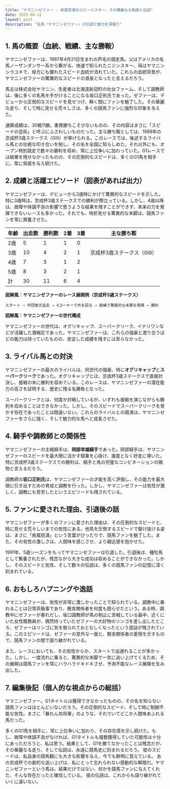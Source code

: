 ```yaml
---
title: "ヤマニンゼファー - 疾風怒濤のスピードスター、その華麗なる軌跡と伝説"
date: 2025-06-12
layout: post
description: "名馬『ヤマニンゼファー』の伝説と魅力を深堀り"
---
```


## 1. 馬の概要（血統、戦績、主な勝鞍）

ヤマニンゼファーは、1987年4月21日生まれの芦毛の競走馬。父はアメリカの名馬ノーザンダンサー系から繋がる、快速で知られたニジンスキー、母はヤマニンシラユキで、母方にも優れたスピード血統が流れていた。これらの血統背景が、ヤマニンゼファーの驚異的なスピードの源泉となったと言えるだろう。

馬主は株式会社ヤマニン、生産者は北海道新冠町の社台ファーム、そして調教師は、後に多くの名馬を手がけることになる坂口正則氏であった。ゼファーは、デビューから圧倒的なスピードを見せつけ、瞬く間にファンを魅了した。その華麗な走り、そして時に見せる荒々しさは、多くの競馬ファンに強烈な印象を与えた。

通算成績は、30戦11勝。重賞勝ちこそ少ないものの、その内容はまさに「スピードの芸術」と呼ぶにふさわしいものだった。主な勝ち鞍としては、1989年の京成杯3歳ステークス（GIII）が挙げられる。このレースでは、後述するライバル馬との壮絶な叩き合いを制し、その名を全国に知らしめた。それ以外にも、オープン特別競走で数々の勝利を収め、常に上位争いに加わっていた。G1レースでは結果を残せなかったものの、その圧倒的なスピードは、多くのG1馬を相手に、常に脅威を与え続けた。


## 2. 成績と活躍エピソード（図表があれば出力）

ヤマニンゼファーは、デビューから3歳時にかけて驚異的なスピードを示した。特に3歳時は、京成杯3歳ステークスでの勝利が際立っている。しかし、4歳以降は、故障や体調不良の影響で思うような結果を残すことができず、本来の力を発揮できないレースも多かった。それでも、時折見せる驚異的な末脚は、競馬ファンを常に興奮させた。

| 年齢 | 出走数 | 勝利数 | 2着 | 3着 | 主な勝ち鞍 |
|---|---|---|---|---|---|
| 2歳 | 5 | 1 | 1 | 0 |  |
| 3歳 | 10 | 4 | 2 | 1 | 京成杯3歳ステークス（GIII） |
| 4歳 | 7 | 3 | 1 | 2 |  |
| 5歳 | 8 | 3 | 2 | 1 |  |
| 計 | 30 | 11 | 6 | 4 |  |


**図解風：ヤマニンゼファーのレース展開例（京成杯3歳ステークス）**

```
スタート → 中団後方追走 → 4コーナーで外を回る → 直線で驚異的な末脚を発揮 → 勝利
```

**図解風：ヤマニンゼファーの世代構成**

ヤマニンゼファーの世代は、オグリキャップ、スーパークリーク、イナリワンなどが活躍した激戦区であった。ヤマニンゼファーは、これらの強豪と渡り合うほどの能力は持っていたものの、安定した成績を残すには至らなかった。


## 3. ライバル馬との対決

ヤマニンゼファーの最大のライバルは、同世代の強豪、特に**オグリキャップ**と**スーパークリーク**であった。オグリキャップとは、京成杯3歳ステークスで直接対決し、接戦の末に勝利を収めている。このレースは、ヤマニンゼファーの潜在能力の高さを証明する、歴史に残る名勝負となった。

スーパークリークとは、何度か対戦しているが、いずれも接戦を演じながらも勝利を収めることはできなかった。しかし、そのスピードでスーパークリークを脅かす存在であったことは間違いない。これらのライバルとの競演は、ヤマニンゼファーをさらに強く、そして魅力的な馬へと成長させた。


## 4. 騎手や調教師との関係性

ヤマニンゼファーの主戦騎手は、**岡部幸雄騎手**であった。岡部騎手は、ヤマニンゼファーのスピードを最大限に活かす騎乗を心掛け、幾度となく好走に導いた。特に京成杯3歳ステークスでの勝利は、騎手と馬の完璧なコンビネーションの賜物と言えるだろう。

調教師の**坂口正則氏**は、ヤマニンゼファーの才能を高く評価し、その能力を最大限に引き出すための育成と調教を行った。しかし、ヤマニンゼファーは気性が激しく、調教にも苦労したというエピソードも残されている。


## 5. ファンに愛された理由、引退後の話

ヤマニンゼファーが多くのファンに愛された理由は、その圧倒的なスピードと、時に見せる荒々しいまでの気性にある。他馬を圧倒するスピードで駆け抜ける姿は、まさに「疾風怒濤」という言葉がぴったりで、競馬ファンを魅了した。また、その気性の激しさは、人間味を感じさせ、より親近感を抱かせた。

1991年、5歳シーズンをもってヤマニンゼファーは引退した。引退後は、種牡馬として繋養されたが、残念ながら大きな成功は収めることができなかった。しかし、そのスピードと気性、そして数々の伝説は、多くの競馬ファンの記憶に深く刻まれている。


## 6. おもしろハプニングや逸話

ヤマニンゼファーは、気性が非常に激しかったことで知られている。調教中に暴れることは日常茶飯事であり、厩舎関係者を何度も困らせたという。ある時、調教中にゼファーが暴れだし、坂口調教師が馬の制止に苦戦している最中、近くにいた女性厩務員が、偶然持っていたゼファーの大好物のリンゴを差し出したところ、ゼファーはリンゴに気を取られておとなしくなったという逸話が残されている。このエピソードは、ゼファーの意外な一面と、厩舎関係者の愛情を示すもので、競馬ファンの間で語り継がれている。

また、レースにおいても、その気性からか、スタートで出遅れることが多かった。しかし、一度流れに乗ると、驚異的な末脚で一気に追い上げてくるため、その展開は競馬ファンを常にハラハラドキドキさせ、予測不能なレース展開を生み出した。


## 7. 編集後記（個人的な視点からの総括）

ヤマニンゼファー。G1タイトルは獲得できなかったものの、その名を知らない競馬ファンはほとんどいないだろう。その圧倒的なスピード、そして時に制御不能な気性。まさに「暴れん坊将軍」のような、それでいてどこか人間味あふれる馬だった。

多くのG1馬を相手に、常に上位争いに加わり、その存在感を示し続けた。もし、故障や体調不良がなければ、G1タイトルも複数獲得していた可能性は十分にあっただろうと、私は思う。結果として、G1を勝てなかったことは残念だが、その華麗なる走り、そして伝説は、永遠に競馬史に刻まれるだろう。  彼のスピードは、私自身の競馬観にも大きな影響を与え、今でも鮮明に覚えている。  あの京成杯での劇的な追い上げは、私にとって忘れられない感動的な瞬間だ。ヤマニンゼファーという馬は、結果だけではない、何かを競馬ファンに与えてくれた、そんな存在だったと確信している。  彼の伝説は、これからも語り継がれていくに違いない。
